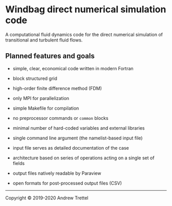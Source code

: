 Windbag direct numerical simulation code
========================================

A computational fluid dynamics code for the direct numerical simulation of
transitional and turbulent fluid flows.


Planned features and goals
--------------------------

- simple, clear, economical code written in modern Fortran

- block structured grid

- high-order finite difference method (FDM)

- only MPI for parallelization

- simple Makefile for compilation

- no preprocessor commands or `common` blocks

- minimal number of hard-coded variables and external libraries

- single command line argument (the namelist-based input file)

- input file serves as detailed documentation of the case

- architecture based on series of operations acting on a single set of fields

- output files natively readable by Paraview

- open formats for post-processed output files (CSV)


-------------------------------------------------------------------------------

Copyright © 2019-2020 Andrew Trettel

